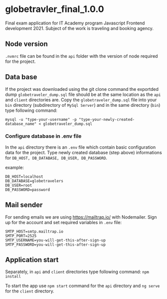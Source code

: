 # globetravler_final_1.0.0
Final exam application for IT Academy program Javascript Frontend development 2021. Subject of the work is traveling and booking agency.

## Node version

````.nvmrc```` file can be found in the ````api```` folder with the version of node required for the project.

## Data base

If the project was downloaded using the git clone command the exportded dump ````globetraveler_dump.sql```` file should be at the same location as the ````api```` and ````client```` directories are.
Copy the ````globetraveler_dump.sql```` file into your ````bin```` directory (subdirectory of ````MySql Server````) and in the same directory (````bin````) type following command:

```mysql
mysql -u "type-your-username" -p "type-your-newly-created-database_name" < globetraveler_dump.sql
```


### Configure database in .env file

In the ````api```` directory there is an ````.env```` file which contain basic configuration data for the project. Type
newly created database (step above) informations for ````DB_HOST, DB_DATABASE, DB_USER, DB_PASSWORD````.

example:

```.env
DB_HOST=localhost
DB_DATABASE=globetravelers
DB_USER=root
DB_PASSWORD=password
```

## Mail sender

For sending emails we are using https://mailtrap.io/ with Nodemailer. Sign up for the account and set required variables in ````.env```` file:

```.env
SMTP_HOST=smtp.mailtrap.io
SMTP_PORT=2525
SMTP_USERNAME=you-will-get-this-after-sign-up
SMTP_PASSWORD=you-will-get-this-after-sign-up
```

## Application start

Separately, in ````api```` and ````client```` directories type following command: `npm install`

To start the app use `npm start` command for the ````api```` directory and `ng serve` for the ````client```` directory.
